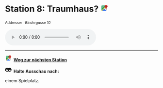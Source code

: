 # Station 8: Traumhaus?  <a href="https://www.google.com/maps/dir/?api=1&travelmode=walking&destination=47.8026354,13.0210007"><img src="https://github.com/kipppunkte/kipppunkte/raw/gh-pages/assets/google-maps.svg" width="24" height="24"></a>

<small>Addresse:<em style="margin-left: 10px">Bindergasse 10</em></small>





<audio controls>
    <source src="https://github.com/kipppunkte/kipppunkte/raw/gh-pages/assets/8_Traumhaus.mp3" type="audio/mpeg">
    Your browser does not support the audio tag.
</audio>





____

<a href="https://www.google.com/maps/dir/?api=1&travelmode=walking&destination=47.8031593,13.0203848"><img src="https://github.com/kipppunkte/kipppunkte/raw/gh-pages/assets/google-maps.svg" style="height: 1.5em;margin-right: 0.5em"></a>**[Weg zur nächsten Station](https://www.google.com/maps/dir/?api=1&travelmode=walking&destination=47.8031593,13.0203848)**



<img src="https://github.com/kipppunkte/kipppunkte/raw/gh-pages/assets/eyes.svg" style="height: 1.5em;background: white;margin-right: 0.5em">**Halte Ausschau nach:**

einem Spielplatz.